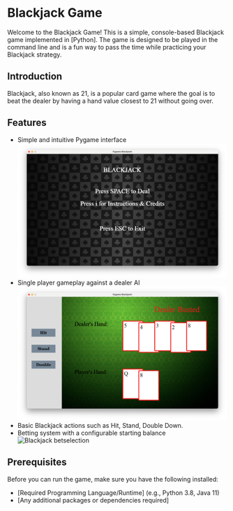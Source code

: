 # Blackjack Game

Welcome to the Blackjack Game! This is a simple, console-based Blackjack game implemented in [Python]. The game is designed to be played in the command line and is a fun way to pass the time while practicing your Blackjack strategy.

## Introduction

Blackjack, also known as 21, is a popular card game where the goal is to beat the dealer by having a hand value closest to 21 without going over.

## Features

- Simple and intuitive Pygame interface
  ![Blackjack Homepage](png/homepage.png "HomePage")
- Single player gameplay against a dealer AI
  ![Blackjack MainGame](png/main_game.png "Main Game")
- Basic Blackjack actions such as Hit, Stand, Double Down.
- Betting system with a configurable starting balance
  ![Blackjack betselection](png/bet_selection.png "bet selection")

## Prerequisites

Before you can run the game, make sure you have the following installed:
- [Required Programming Language/Runtime] (e.g., Python 3.8, Java 11)
- [Any additional packages or dependencies required]
